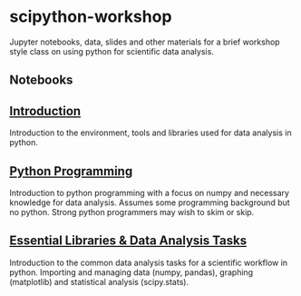 # scipython-workshop
Jupyter notebooks, data, slides and other materials for a brief workshop style class on using python for scientific data analysis.

## Notebooks ##

## [Introduction](00_scipy_introduction.ipynb) ##

Introduction to the environment, tools and libraries used for data analysis in
python.

## [Python Programming](01_scipy_programming.ipynb)

Introduction to python programming with a focus on numpy and necessary knowledge
for data analysis. Assumes some programming background but no python. Strong
python programmers may wish to skim or skip.

## [Essential Libraries & Data Analysis Tasks](01_scipy_essentials.ipynb)

Introduction to the common data analysis tasks for a scientific workflow in python. Importing 
and managing data (numpy, pandas), graphing (matplotlib) and statistical analysis
(scipy.stats).

